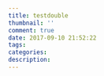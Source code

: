 ```yaml
---
title: testdouble
thumbnail: ''
comment: true
date: 2017-09-10 21:52:22
tags:
categories:
description:
---
```

